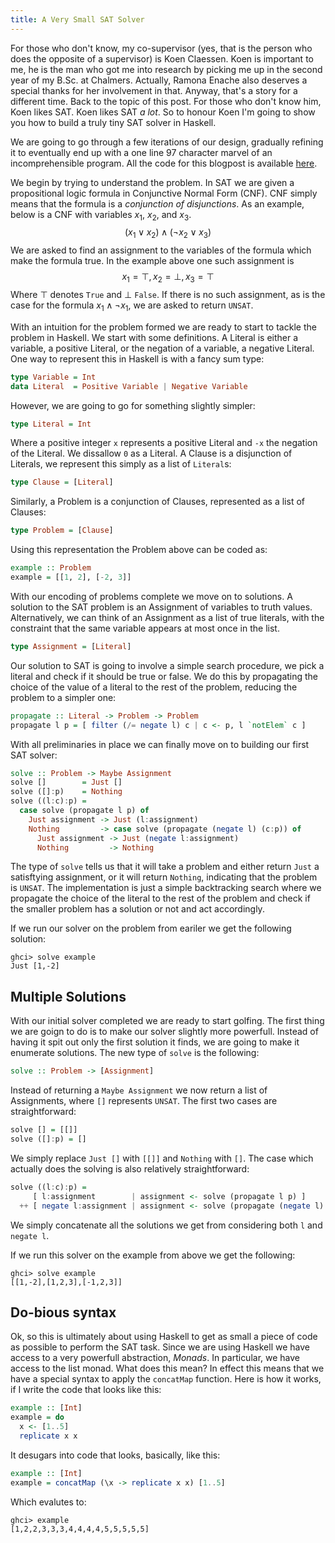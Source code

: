 ```yaml
---
title: A Very Small SAT Solver
---
```


For those who don't know, my co-supervisor (yes, that is the person
who does the opposite of a supervisor) is Koen Claessen.
Koen is important to me, he is the man who got me into research
by picking me up in the second year of my B.Sc. at Chalmers.
Actually, Ramona Enache also deserves a special thanks for her
involvement in that. Anyway, that's a story for a different time.
Back to the topic of this post. For those who don't know him, Koen likes SAT.
Koen likes SAT _a lot_. So to honour Koen I'm going to show you how
to build a truly tiny SAT solver in Haskell.

We are going to go through a few iterations of our design, gradually refining it
to eventually end up with a one line 97 character marvel of an incomprehensible
program. All the code for this blogpost is available [here](../blogposts/SAT).

We begin by trying to understand the problem. In SAT we are given a propositional
logic formula in Conjunctive Normal Form (CNF). 
CNF simply means that the formula is a _conjunction of disjunctions_.
As an example, below is a CNF with variables $x_1$, $x_2$, and $x_3$.
$$
(x_1 \vee x_2) \wedge (\neg x_2 \vee x_3)
$$
We are asked to find an assignment to the variables of the formula which
make the formula true. In the example above one such assignment is
$$
x_1 = \top, x_2 = \bot, x_3 = \top
$$
Where $\top$ denotes `True` and $\bot$ `False`. If there is no such assignment,
as is the case for the formula $x_1 \wedge \neg x_1$, we are asked to return `UNSAT`.

With an intuition for the problem formed we are ready to start to tackle the problem
in Haskell. We start with some definitions. A Literal is either a variable, a positive Literal,
or the negation of a variable, a negative Literal.
One way to represent this in Haskell is with a fancy sum type:
```Haskell
type Variable = Int
data Literal  = Positive Variable | Negative Variable
```
However, we are going to go for something slightly simpler:
```Haskell
type Literal = Int
```
Where a positive integer `x` represents a positive Literal and `-x` the negation
of the Literal. We dissallow `0` as a Literal. A Clause is a disjunction of Literals,
we represent this simply as a list of `Literal`s:
```Haskell
type Clause = [Literal]
```
Similarly, a Problem is a conjunction of Clauses, represented as a list of Clauses:
```Haskell
type Problem = [Clause]
```
Using this representation the Problem above can be coded as:
```Haskell
example :: Problem
example = [[1, 2], [-2, 3]]
```
With our encoding of problems complete we move on to solutions.
A solution to the SAT problem is an Assignment of variables to truth values.
Alternatively, we can think of an Assignment as a list of true literals, with
the constraint that the same variable appears at most once in the list.
```Haskell
type Assignment = [Literal]
```
Our solution to SAT is going to involve a simple search procedure, we pick
a literal and check if it should be true or false. We do this by propagating
the choice of the value of a literal to the rest of the problem, reducing
the problem to a simpler one:
```Haskell
propagate :: Literal -> Problem -> Problem
propagate l p = [ filter (/= negate l) c | c <- p, l `notElem` c ]
```
With all preliminaries in place we can finally move on to building our
first SAT solver:
```Haskell
solve :: Problem -> Maybe Assignment
solve []        = Just []
solve ([]:p)    = Nothing
solve ((l:c):p) = 
  case solve (propagate l p) of
    Just assignment -> Just (l:assignment)
    Nothing         -> case solve (propagate (negate l) (c:p)) of
      Just assignment -> Just (negate l:assignment)
      Nothing         -> Nothing
```
The type of `solve` tells us that it will take a problem and either return `Just`
a satisftying assignment, or it will return `Nothing`, indicating that the
problem is `UNSAT`. The implementation is just a simple backtracking search where
we propagate the choice of the literal to the rest of the problem and check
if the smaller problem has a solution or not and act accordingly.

If we run our solver on the problem from eariler we get the following solution:
```Shell
ghci> solve example
Just [1,-2]
```

## Multiple Solutions

With our initial solver completed we are ready to start golfing.
The first thing we are goign to do is to make our solver slightly more powerfull.
Instead of having it spit out only the first solution it finds, we are going to make it
enumerate solutions. The new type of `solve` is the following:
```Haskell
solve :: Problem -> [Assignment]
```
Instead of returning a `Maybe Assignment` we now return a list of Assignments, where `[]`
represents `UNSAT`. The first two cases are straightforward:
```Haskell
solve [] = [[]]
solve ([]:p) = []
```
We simply replace `Just []` with `[[]]` and `Nothing` with `[]`. The case which actually
does the solving is also relatively straightforward:
```Haskell
solve ((l:c):p) =
     [ l:assignment        | assignment <- solve (propagate l p) ]
  ++ [ negate l:assignment | assignment <- solve (propagate (negate l) (c:p)) ]
```
We simply concatenate all the solutions we get from considering both `l` and `negate l`.

If we run this solver on the example from above we get the following:
```Shell
ghci> solve example 
[[1,-2],[1,2,3],[-1,2,3]]
```

## Do-bious syntax

Ok, so this is ultimately about using Haskell to get as small a piece of code as possible
to perform the SAT task. Since we are using Haskell we have access to a very powerfull abstraction,
_Monads_. In particular, we have access to the list monad. What does this mean? In effect this means
that we have a special syntax to apply the `concatMap` function. Here is how it works, if I write the
code that looks like this:
```Haskell
example :: [Int]
example = do
  x <- [1..5]
  replicate x x
```
It desugars into code that looks, basically, like this:
```Haskell
example :: [Int]
example = concatMap (\x -> replicate x x) [1..5]
```
Which evalutes to:
```Shell
ghci> example
[1,2,2,3,3,3,4,4,4,4,5,5,5,5,5]
```
